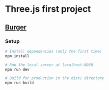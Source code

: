 # Three.js first project 

## [Burger](https://svitlanatsupryk-jul18.github.io/My-first-Three-burger/)

### Setup

``` bash
# Install dependencies (only the first time)
npm install

# Run the local server at localhost:8080
npm run dev

# Build for production in the dist/ directory
npm run build
```
